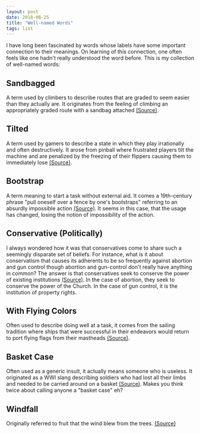 ```yaml
---
layout: post
date: 2018-06-25
title: "Well-named Words"
tags: list
---
```


I have long been fascinated by words whose labels have some important connection to their meanings. On learning of this connection, one often feels like one hadn't really understood the word before. This is my collection of well-named words:

Sandbagged
----------
A term used by climbers to describe routes that are graded to seem easier than they actually are. It originates from the feeling of climbing an appropriately graded route with a sandbag attached [(Source)](http://theundercling.com/sandbag-sandbagged-rock-climbing/).

Tilted
------
A term used by gamers to describe a state in which they play irrationally and often destructively. It arose from pinball where frustrated players tilt the machine and are penalized by the freezing of their flippers causing them to immediately lose [(Source)](https://en.wikipedia.org/wiki/Tilt\_(poker)).

Bootstrap
---------
A term meaning to start a task without external aid. It comes a 19th-century phrase "pull oneself over a fence by one's bootstraps" referring to an absurdly impossible action [(Source)](https://en.wikipedia.org/wiki/Bootstrapping#Etymology). It seems in this case, that the usage has changed, losing the notion of impossibility of the action.

Conservative (Politically)
--------------------------
I always wondered how it was that conservatives come to share such a seemingly disparate set of beliefs. For instance, what is it about conservatism that causes its adherents to be so frequently against abortion and gun control though abortion and gun-control don't really have anything in common? The answer is that conservatives seek to conserve the power of existing institutions [(Source)](https://en.wikipedia.org/wiki/Conservatism). In the case of abortion, they seek to conserve the power of the Church. In the case of gun control, it is the institution of property rights.

With Flying Colors
------------------
Often used to describe doing well at a task, it comes from the sailing tradition where ships that were successful in their endeavors would return to port flying flags from their mastheads [(Source)](https://en.wikipedia.org/wiki/With\_flying\_colours).

Basket Case
-----------
Often used as a generic insult, it actually means someone who is useless. It originated as a WWI slang describing soldiers who had lost all their limbs and needed to be carried around on a basket [(Source)](https://en.wiktionary.org/wiki/basket\_case). Makes you think twice about calling anyone a "basket case" eh?

Windfall
--------
Originally referred to fruit that the wind blew from the trees. [(Source)](https://www.vocabulary.com/dictionary/windfall)
